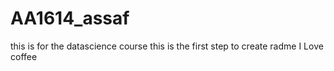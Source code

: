 # AA1614_assaf
this is for the datascience course
this is the first step to create radme
I Love coffee
